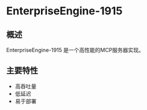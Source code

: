 # EnterpriseEngine-1915

## 概述

EnterpriseEngine-1915 是一个高性能的MCP服务器实现。

## 主要特性

- 高吞吐量
- 低延迟
- 易于部署
